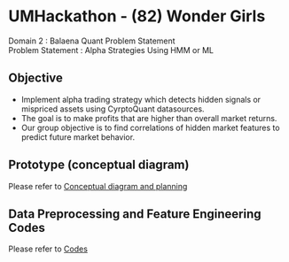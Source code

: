 # UMHackathon - (82) Wonder Girls
Domain 2 : Balaena Quant Problem Statement  
Problem Statement : Alpha Strategies Using HMM or ML

## Objective
* Implement alpha trading strategy which detects hidden signals or mispriced assets using CyrptoQuant datasources.
* The goal is to make profits that are higher than overall market returns.
* Our group objective is to find correlations of hidden market features to predict future market behavior.

## Prototype (conceptual diagram)
Please refer to [Conceptual diagram and planning](https://github.com/faryzafarizal/UMHackathon-Wonder-Girls/blob/c30648358f72951d36c177e970f84e3d2ecb8326/prototype/conceptual_diagram.md)

## Data Preprocessing and Feature Engineering Codes
Please refer to [Codes](https://github.com/faryzafarizal/UMHackathon-Wonder-Girls/tree/a65b163f326b402db3982e3aaa1f49b50a69d17a/codes)
